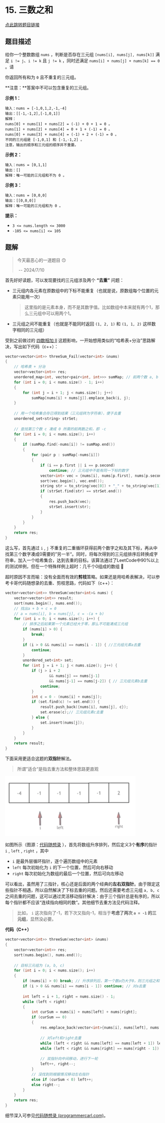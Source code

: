# 15. 三数之和

[点此跳转题目链接](https://leetcode.cn/problems/3sum/description/)

## 题目描述

给你一个整数数组 `nums` ，判断是否存在三元组 `[nums[i], nums[j], nums[k]]` 满足 `i != j`、`i != k` 且 `j != k` ，同时还满足 `nums[i] + nums[j] + nums[k] == 0` 。请

你返回所有和为 `0` 且不重复的三元组。

**注意：**答案中不可以包含重复的三元组。

 

**示例 1：**

```
输入：nums = [-1,0,1,2,-1,-4]
输出：[[-1,-1,2],[-1,0,1]]
解释：
nums[0] + nums[1] + nums[2] = (-1) + 0 + 1 = 0 。
nums[1] + nums[2] + nums[4] = 0 + 1 + (-1) = 0 。
nums[0] + nums[3] + nums[4] = (-1) + 2 + (-1) = 0 。
不同的三元组是 [-1,0,1] 和 [-1,-1,2] 。
注意，输出的顺序和三元组的顺序并不重要。
```

**示例 2：**

```
输入：nums = [0,1,1]
输出：[]
解释：唯一可能的三元组和不为 0 。
```

**示例 3：**

```
输入：nums = [0,0,0]
输出：[[0,0,0]]
解释：唯一可能的三元组和为 0 。
```

 

**提示：**

- `3 <= nums.length <= 3000`
- `-105 <= nums[i] <= 105`



## 题解

> 今天最恶心的一道题目 :upside_down_face: 
>
> ​                                            -- 2024/7/10

首先好好读题，可以发现要找的三元组涉及两个 **“去重”** 问题：

- 三元组内各元素在原数组中的下标不能重复（也就是说，原数组每个位置的元素只能用一次）

  > 这里指的是元素本身，而不是其数字值。比如数组中本来就有两个1，那么三元组中可以用两个1。

- 三元组之间不能重复（也就是不能同时返回 `(1, 2, 1)` 和 `(1, 1, 2)` 这样数字相同的三元组）

受到之前做过的 [四数相加 II](https://github.com/Charles-T-T/Algorithm-Practice/tree/master/Hash/454-fourSumCount) 这题影响，一开始想用类似的“哈希表+分治”思路解决，写出如下代码（c++）：

```cpp
vector<vector<int>> threeSum_Fail(vector<int> &nums)
{
    // 哈希表 + 分治
    vector<vector<int>> res;
    unordered_map<int, vector<pair<int, int>>> sumMap; // 前两个数 a, b 之和及其下标
    for (int i = 0; i < nums.size() - 1; i++)
    {
        for (int j = i + 1; j < nums.size(); j++)
            sumMap[nums[i] + nums[j]].emplace_back(i, j);
    }

    // 用一个哈希集合存已得到结果（三元组转为字符串），便于去重
    unordered_set<string> strSet;

    // 查找第三个数 c 凑成 0 所需的前两数之和，即 -c
    for (int i = 0; i < nums.size(); i++)
    {
        if (sumMap.find(-nums[i]) != sumMap.end())
        {
            for (pair p : sumMap[-nums[i]])
            {
                if (i == p.first || i == p.second)
                    continue; // 三元组中不能有同一下标的数字
                vector<int> vec = {nums[i], nums[p.first], nums[p.second]};
                sort(vec.begin(), vec.end());
                string str = to_string(vec[0]) + "_" + to_string(vec[1]) + "_" + to_string(vec[2]);
                if (strSet.find(str) == strSet.end())
                {
                    res.push_back(vec);
                    strSet.insert(str);
                }
            }
        }
    }
    return res;
}
```

这么写，首先通过 `i` , `j` 不重复的二重循环获得前两个数字之和及其下标，再从中找第三个数字凑成0需要的”另一半“。同时，将每次得到的三元组排序后转换成字符串，加入一个哈希集合，达到去重的目标。该算法通过了LeetCode中90%以上的测试样例，但在一个特殊样例上超时：几千个0组成的数组 :clown_face: 

超时原因不言而喻：没有全面而有效的**剪枝**策略。如果还是用哈希表解决，可以参考卡哥代码随想录的去重、剪枝思路，代码如下（c++）：

```cpp
vector<vector<int>> threeSum(vector<int>& nums) {
    vector<vector<int>> result;
    sort(nums.begin(), nums.end());
    // 找出a + b + c = 0
    // a = nums[i], b = nums[j], c = -(a + b)
    for (int i = 0; i < nums.size(); i++) {
        // 排序之后如果第一个元素已经大于零，那么不可能凑成三元组
        if (nums[i] > 0) {
            break;
        }
        if (i > 0 && nums[i] == nums[i - 1]) { //三元组元素a去重
            continue;
        }
        unordered_set<int> set;
        for (int j = i + 1; j < nums.size(); j++) {
            if (j > i + 2
                    && nums[j] == nums[j-1]
                    && nums[j-1] == nums[j-2]) { // 三元组元素b去重
                continue;
            }
            int c = 0 - (nums[i] + nums[j]);
            if (set.find(c) != set.end()) {
                result.push_back({nums[i], nums[j], c});
                set.erase(c);// 三元组元素c去重
            } else {
                set.insert(nums[j]);
            }
        }
    }
    return result;
}
```

下面采用更适合这题的**双指针**解法。

> 所谓”适合“是指去重方法和整体思路更直观

![img](./image-20240710183327181.png)

如图所示（图源：[代码随想录](https://programmercarl.com/0015.三数之和.html#思路) ），首先将数组升序排列，然后定义3个**有序**的指针 `i` , `left` , `right` ，其中

-  `i` 是最外层循环指针，逐个遍历数组中的元素
-  `left` 每次初始化为 `i` 的下一个位置，然后可向右移动
-  `right` 每次初始化为数组的最后一个位置，然后可向左移动

可以看出，虽然用了三指针，核心还是后面的两个经典的**左右双指针**。由于限定这些指针不相遇，所以自然解决了下标去重的问题。然后还需要考虑三元组 `a, b, c` 之间去重的问题，这可以通过灵活移动指针解决：由于三个指针总是有序的，所以每个指针都不应该“连续指向相同的数”。其他细节去重方法见代码注释。

> 比如， `i` 这次指向了-1，若下次又指向-1，相当于**考虑了两次 `a = -1` 的三元组**，显然没必要。

**代码（C++）**

```cpp
vector<vector<int>> threeSum(vector<int> &nums)
{
    vector<vector<int>> res;
    sort(nums.begin(), nums.end());

    // 目标三元组为 (a, b, c)
    for (int i = 0; i < nums.size(); i++)
    {
        if (nums[i] > 0) break; // 升序排列后，第一个数a仍大于0，则三元组之和必大于0了
        if (i > 0 && nums[i] == nums[i - 1]) continue; // 对a去重

        int left = i + 1, right = nums.size() - 1;
        while (left < right)
        {
            int curSum = nums[i] + nums[left] + nums[right];
            if (curSum == 0)
            {
                res.emplace_back(vector<int>{nums[i], nums[left], nums[right]});

                // 对left和right去重
                while (left < right && nums[left] == nums[left + 1]) left++;
                while (left < right && nums[right] == nums[right - 1]) right--;

                // 双指针向中间移动，进行下一轮
                left++, right--;
            }
            // 没找到则根据情况移动左右指针
            else if (curSum < 0) left++;
            else right--;
        }
    }
    return res;
}
```

细节深入可参见[代码随想录 (programmercarl.com)](https://programmercarl.com/0015.三数之和.html#思路)。
